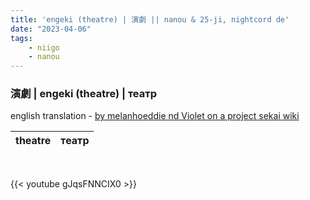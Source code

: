 ```yaml
---
title: 'engeki (theatre) | 演劇 || nanou & 25-ji, nightcord de'
date: "2023-04-06"
tags:
    - niigo
    - nanou
---
```


### 演劇 | engeki (theatre) | театр

english translation - [by melanhoeddie nd Violet on a project sekai wiki](https://projectsekai.fandom.com/wiki/Engeki)

theatre | театр
--|--

<br>

{{< youtube gJqsFNNCIX0 >}}